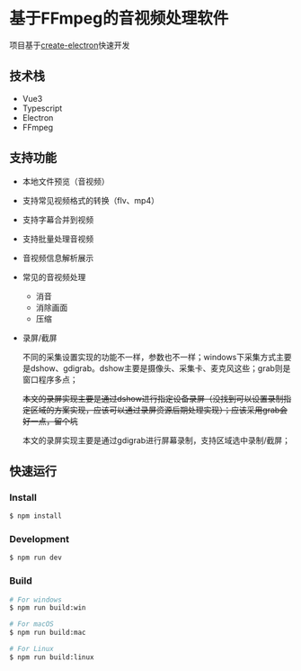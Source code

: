 # 基于FFmpeg的音视频处理软件

项目基于[create-electron](https://521github.com/alex8088/quick-start/tree/master/packages/create-electron)快速开发


## 技术栈

- Vue3
- Typescript
- Electron
- FFmpeg

## 支持功能
- 本地文件预览（音视频）
- 支持常见视频格式的转换（flv、mp4）
- 支持字幕合并到视频
- 支持批量处理音视频
- 音视频信息解析展示
- 常见的音视频处理
    - 消音
    - 消除画面
    - 压缩
- 录屏/截屏

    不同的采集设置实现的功能不一样，参数也不一样；windows下采集方式主要是dshow、gdigrab。dshow主要是摄像头、采集卡、麦克风这些；grab则是窗口程序多点；

    ~~本文的录屏实现主要是通过dshow进行指定设备录屏（没找到可以设置录制指定区域的方案实现，应该可以通过录屏资源后期处理实现）；应该采用grab会好一点，留个坑~~

    本文的录屏实现主要是通过gdigrab进行屏幕录制，支持区域选中录制/截屏；
## 快速运行

### Install

```bash
$ npm install
```

### Development

```bash
$ npm run dev
```

### Build

```bash
# For windows
$ npm run build:win

# For macOS
$ npm run build:mac

# For Linux
$ npm run build:linux
```
